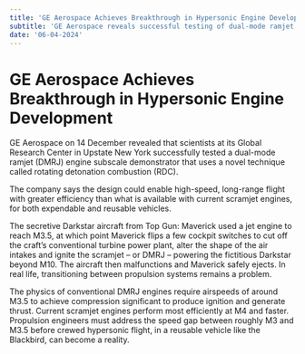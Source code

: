 ```yaml
---
title: 'GE Aerospace Achieves Breakthrough in Hypersonic Engine Development'
subtitle: 'GE Aerospace reveals successful testing of dual-mode ramjet engine.'
date: '06-04-2024'
---
```


# GE Aerospace Achieves Breakthrough in Hypersonic Engine Development

GE Aerospace on 14 December revealed that scientists at its Global Research Center in Upstate New York successfully tested a dual-mode ramjet (DMRJ) engine subscale demonstrator that uses a novel technique called rotating detonation combustion (RDC).

The company says the design could enable high-speed, long-range flight with greater efficiency than what is available with current scramjet engines, for both expendable and reusable vehicles.

The secretive Darkstar aircraft from Top Gun: Maverick used a jet engine to reach M3.5, at which point Maverick flips a few cockpit switches to cut off the craft’s conventional turbine power plant, alter the shape of the air intakes and ignite the scramjet – or DMRJ – powering the fictitious Darkstar beyond M10. The aircraft then malfunctions and Maverick safely ejects. In real life, transitioning between propulsion systems remains a problem.

The physics of conventional DMRJ engines require airspeeds of around M3.5 to achieve compression significant to produce ignition and generate thrust. Current scramjet engines perform most efficiently at M4 and faster. Propulsion engineers must address the speed gap between roughly M3 and M3.5 before crewed hypersonic flight, in a reusable vehicle like the Blackbird, can become a reality.

